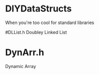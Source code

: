 # DIYDataStructs
When you're too cool for standard libraries 

#DLList.h
Doubley Linked List

# DynArr.h
Dynamic Array
